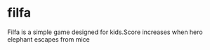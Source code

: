# filfa
Filfa is a simple game designed for kids.Score increases when hero elephant escapes from mice
